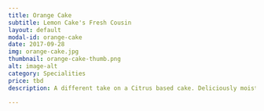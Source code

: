 ```yaml
---
title: Orange Cake
subtitle: Lemon Cake's Fresh Cousin
layout: default
modal-id: orange-cake
date: 2017-09-28
img: orange-cake.jpg
thumbnail: orange-cake-thumb.png
alt: image-alt
category: Specialities
price: tbd
description: A different take on a Citrus based cake. Deliciously moist. Flavoured with fresh orange juice and zest. Filled and frosted with orange flavoured frosting. 

---
```

